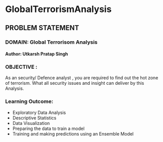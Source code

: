 # GlobalTerrorismAnalysis
## PROBLEM STATEMENT


###  DOMAIN: Global Terrorisom Analysis

#### Author: Utkarsh Pratap Singh

### OBJECTIVE :
As an security/ Defence analyst , you are required to find out the hot zone of terrorism. What all security issues and insight can deliver by this Analysis.

### Learning Outcome:

* Exploratory Data Analysis
* Descriptive Statistics
* Data Visualization
* Preparing the data to train a model
* Training and making predictions using an Ensemble Model
  

